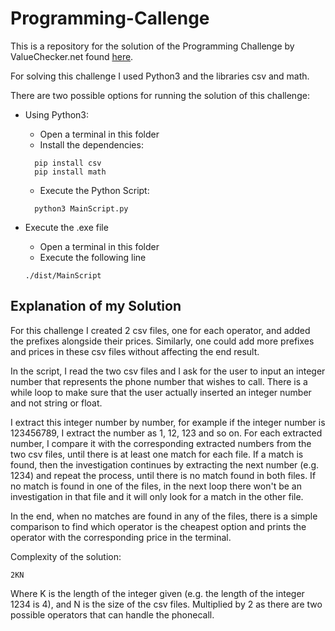 # Programming-Callenge

This is a repository for the solution of the Programming Challenge by ValueChecker.net found [here](https://docs.google.com/document/d/1t8BSicFnJellmzg2tBNoAL4hoes3hkyBljowWbBeVrg/edit).

For solving this challenge I used Python3 and the libraries csv and math.

There are two possible options for running the solution of this challenge:
- Using Python3:
    - Open a terminal in this folder
    - Install the dependencies:
  ```
    pip install csv
    pip install math
  ```
  - Execute the Python Script:
  ```
    python3 MainScript.py
  ```

- Execute the .exe file
    - Open a terminal in this folder
    - Execute the following line
     ```
    ./dist/MainScript
    ```

## Explanation of my Solution
For this challenge I created 2 csv files, one for each operator, and added the prefixes alongside their prices. Similarly, one could add more prefixes and prices in these csv files without affecting the end result.

In the script, I read the two csv files and I ask for the user to input an integer number that represents the phone number that wishes to call. There is a while loop to make sure that the user actually inserted an integer number and not string or float.

I extract this integer number by number, for example if the integer number is 123456789, I extract the number as 1, 12, 123 and so on. For each extracted number, I compare it with the corresponding extracted numbers from the two csv files, until there is at least one match for each file. If a match is found, then the investigation continues by extracting the next number (e.g. 1234) and repeat the process, until there is no match found in both files. If no match is found in one of the files, in the next loop there won't be an investigation in that file and it will only look for a match in the other file.

In the end, when no matches are found in any of the files, there is a simple comparison to find which operator is the cheapest option and prints the operator with the corresponding price in the terminal.

Complexity of the solution:

    
    2KN
    

Where K is the length of the integer given (e.g. the length of the integer 1234 is 4), and N is the size of the csv files. Multiplied by 2 as there are two possible operators that can handle the phonecall.